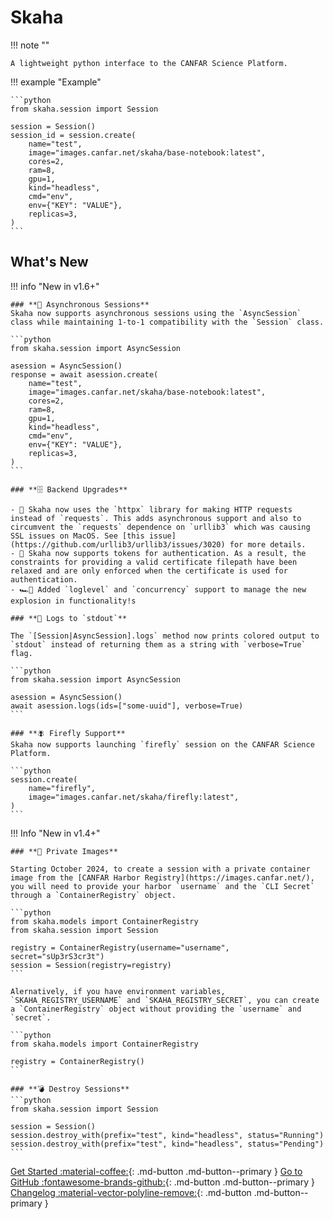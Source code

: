 # Skaha

!!! note ""

    A lightweight python interface to the CANFAR Science Platform.

!!! example "Example"

    ```python
    from skaha.session import Session

    session = Session()
    session_id = session.create(
        name="test",
        image="images.canfar.net/skaha/base-notebook:latest",
        cores=2,
        ram=8,
        gpu=1,
        kind="headless",
        cmd="env",
        env={"KEY": "VALUE"},
        replicas=3,
    )
    ```

## What's New

!!! info "New in v1.6+"

    ### **🚀 Asynchronous Sessions**
    Skaha now supports asynchronous sessions using the `AsyncSession` class while maintaining 1-to-1 compatibility with the `Session` class.

    ```python
    from skaha.session import AsyncSession

    asession = AsyncSession()
    response = await asession.create(
        name="test",
        image="images.canfar.net/skaha/base-notebook:latest",
        cores=2,
        ram=8,
        gpu=1,
        kind="headless",
        cmd="env",
        env={"KEY": "VALUE"},
        replicas=3,
    )
    ```

    ### **🗄️ Backend Upgrades**
    
    - 📡 Skaha now uses the `httpx` library for making HTTP requests instead of `requests`. This adds asynchronous support and also to circumvent the `requests` dependence on `urllib3` which was causing SSL issues on MacOS. See [this issue](https://github.com/urllib3/urllib3/issues/3020) for more details.
    - 🔑 Skaha now supports tokens for authentication. As a result, the constraints for providing a valid certificate filepath have been relaxed and are only enforced when the certificate is used for authentication.
    - 🏎️💨 Added `loglevel` and `concurrency` support to manage the new explosion in functionality!s

    ### **🧾 Logs to `stdout`**

    The `[Session|AsyncSession].logs` method now prints colored output to `stdout` instead of returning them as a string with `verbose=True` flag.

    ```python
    from skaha.session import AsyncSession

    asession = AsyncSession()
    await asession.logs(ids=["some-uuid"], verbose=True)
    ```

    ### **🪰 Firefly Support**
    Skaha now supports launching `firefly` session on the CANFAR Science Platform. 

    ```python
    session.create(
        name="firefly",
        image="images.canfar.net/skaha/firefly:latest",
    )
    ```

!!! Info "New in v1.4+"

    ### **🔐 Private Images**

    Starting October 2024, to create a session with a private container image from the [CANFAR Harbor Registry](https://images.canfar.net/), you will need to provide your harbor `username` and the `CLI Secret` through a `ContainerRegistry` object. 

    ```python
    from skaha.models import ContainerRegistry
    from skaha.session import Session

    registry = ContainerRegistry(username="username", secret="sUp3rS3cr3t")
    session = Session(registry=registry)
    ```

    Alernatively, if you have environment variables, `SKAHA_REGISTRY_USERNAME` and `SKAHA_REGISTRY_SECRET`, you can create a `ContainerRegistry` object without providing the `username` and `secret`.

    ```python
    from skaha.models import ContainerRegistry

    registry = ContainerRegistry()
    ```

    ### **💣 Destroy Sessions**
    ```python
    from skaha.session import Session

    session = Session()
    session.destroy_with(prefix="test", kind="headless", status="Running")
    session.destroy_with(prefix="test", kind="headless", status="Pending")
    ```

[Get Started :material-coffee:](get-started.md){: .md-button .md-button--primary } 
[Go to GitHub :fontawesome-brands-github:](https://github.com/shinybrar/skaha){: .md-button .md-button--primary }
[Changelog :material-vector-polyline-remove:](changelog.md){: .md-button .md-button--primary }